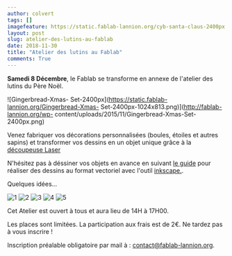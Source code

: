 ```yaml
---
author: colvert
tags: []
imagefeature: https://static.fablab-lannion.org/cyb-santa-claus-2400px.png
layout: post
slug: atelier-des-lutins-au-fablab
date: 2018-11-30
title: "Atelier des lutins au Fablab"
comments: True
---
```

**Samedi 8 Décembre**, le Fablab se transforme en annexe de l'atelier des lutins
du Père Noël.

![Gingerbread-Xmas-
Set-2400px](https://static.fablab-lannion.org/Gingerbread-Xmas-
Set-2400px-1024x813.png)](http://fablab-lannion.org/wp-
content/uploads/2015/11/Gingerbread-Xmas-Set-2400px.png)

Venez fabriquer vos décorations personnalisées (boules, étoiles et autres
sapins) et transformer vos dessins en un objet unique grâce à la
[découpeuse Laser](http://fablab-lannion.org/wiki/index.php?title=D%C3%A9coupeuse_laser_Keyland)

N'hésitez pas à déssiner vos objets en avance en suivant [le guide](http://wiki.fablab-lannion.org/index.php?title=Chaine_logicielle_pour_d%C3%A9coupeuse_laser) pour réaliser des dessins au format
vectoriel avec l'outil [inkscape.](https://inkscape.org/fr/).

Quelques idées...

![1](https://pbs.twimg.com/media/CV2OrIzWoAEAqgM.jpg)
![2](https://pbs.twimg.com/media/DKV6OLtWkAAviKZ.jpg)
![3](https://pbs.twimg.com/media/DqYHStHWoAE_x7K.jpg)
![4](https://pbs.twimg.com/media/DRqaHPgX0AAcved.jpg)
![5](https://pbs.twimg.com/media/DO2omd_WAAAwji_.jpg)

Cet Atelier est ouvert à tous et aura lieu de 14H à 17H00.

Les places sont limitées. La participation aux frais est de 2€.
Ne tardez pas à vous inscrire !

Inscription préalable obligatoire par mail à :
contact@fablab-lannion.org.
